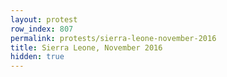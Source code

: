 ```yaml
---
layout: protest
row_index: 807
permalink: protests/sierra-leone-november-2016
title: Sierra Leone, November 2016
hidden: true
---
```

